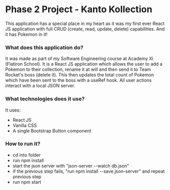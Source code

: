 # Phase 2 Project - Kanto Kollection

This application has a special place in my heart as it was my first ever React JS application with full CRUD (create, read, update, delete) capabilities. 
And it has Pokemon in it! 

<h3> What does this application do? </h3>
It was made as part of my Software Engineering course at Academy Xi (Flatiron School).
It is a React JS application which allows the user to add a Pokemon to their collection, rename it at will and then send it to Team Rocket's boss (delete it). 
This then updates the total count of Pokemon which have been sent to the boss with a useRef hook. 
All user actions interact with a local JSON server. 

<h3> What technologies does it use? </h3>
It uses: 
<ul>
<li>React JS</li>
<li>Vanilla CSS</li>
<li>A single Bootstrap Button component</li>
</ul>

<h3> How to run it? </h3>
<ul>
<li>cd into folder</li>
<li>run npm install</li>
<li>start the json server with "json-server --watch db.json" </li>
<li>if the previous step fails, "run npm install --save json-server" and repeat previous step</li>
<li>run npm start </li>
</ul>
